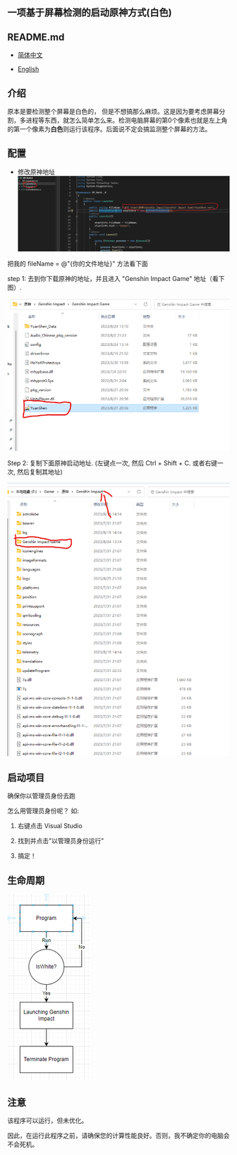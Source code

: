 ## 一项基于屏幕检测的启动原神方式(白色)

## README.md

- [简体中文](readme/README.zh_CN.md)

- [English](../README.md)
  
  

## 介绍

原本是要检测整个屏幕是白色的， 但是不想搞那么麻烦。这是因为要考虑屏幕分割，多进程等东西，就怎么简单怎么来。检测电脑屏幕的第0个像素也就是左上角的第一个像素为**白色**则运行该程序。后面说不定会搞监测整个屏幕的方法。

## 配置

- 修改原神地址
  ![Configuration_01.png](./images/Configuration_01.png)

把我的 fileName = @"{你的文件地址}" 方法看下面

step 1: 去到你下载原神的地址，并且进入 "Genshin Impact Game" 地址（看下图）.

  ![Configuration_02.png](./images/Configuration_02.png)

Step 2: 复制下面原神启动地址. (左键点一次, 然后 Ctrl + Shift + C. 或者右键一次, 然后复制其地址)

  ![Configuration_03.png](./images/Configuration_03.png)



## 启动项目

确保你以管理员身份去跑

怎么用管理员身份呢？ 如:

1. 右键点击 Visual Studio

2. 找到并点击"以管理员身份运行"

3. 搞定！

## 生命周期

  ![FlowChart.png](./images/FlowChart.png)

## 注意

该程序可以运行，但未优化。

因此，在运行此程序之前，请确保您的计算性能良好。否则，我不确定你的电脑会不会死机。
